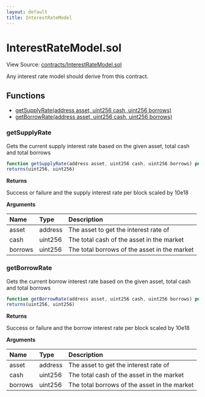 ```yaml
---
layout: default
title: InterestRateModel
---
```


# InterestRateModel.sol

View Source: [contracts/InterestRateModel.sol](https://github.com/project-alkemi/alkemi-earn-protocol/tree/ce21ca2977fede7cb2c3063f834b63f560d9d3a8/contracts/InterestRateModel.sol)

Any interest rate model should derive from this contract.

## Functions

* [getSupplyRate\(address asset, uint256 cash, uint256 borrows\)](interestratemodel.md#getsupplyrate)
* [getBorrowRate\(address asset, uint256 cash, uint256 borrows\)](interestratemodel.md#getborrowrate)

### getSupplyRate

Gets the current supply interest rate based on the given asset, total cash and total borrows

```javascript
function getSupplyRate(address asset, uint256 cash, uint256 borrows) public view
returns(uint256, uint256)
```

**Returns**

Success or failure and the supply interest rate per block scaled by 10e18

**Arguments**

| Name | Type | Description |
| :--- | :--- | :--- |
| asset | address | The asset to get the interest rate of |
| cash | uint256 | The total cash of the asset in the market |
| borrows | uint256 | The total borrows of the asset in the market |

### getBorrowRate

Gets the current borrow interest rate based on the given asset, total cash and total borrows

```javascript
function getBorrowRate(address asset, uint256 cash, uint256 borrows) public view
returns(uint256, uint256)
```

**Returns**

Success or failure and the borrow interest rate per block scaled by 10e18

**Arguments**

| Name | Type | Description |
| :--- | :--- | :--- |
| asset | address | The asset to get the interest rate of |
| cash | uint256 | The total cash of the asset in the market |
| borrows | uint256 | The total borrows of the asset in the market |

